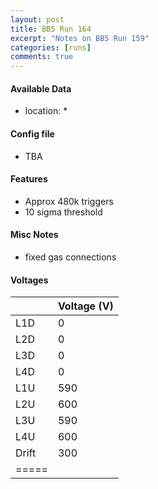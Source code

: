 ```yaml
---
layout:	post
title: BB5 Run 164
excerpt: "Notes	on BB5 Run 159"
categories: [runs]
comments: true
---
```


#### Available Data

* location: *


#### Config file

* TBA

#### Features

* Approx	480k triggers
* 10 sigma threshold

#### Misc Notes

* fixed gas connections

#### Voltages

|  | Voltage (V) |
|--------|--------|
| L1D | 0 |
| L2D | 0 |
| L3D | 0 |
| L4D | 0 |
| L1U | 590 |
| L2U | 600 |
| L3U | 590 |
| L4U | 600 |
| Drift	| 300 |
|=====
